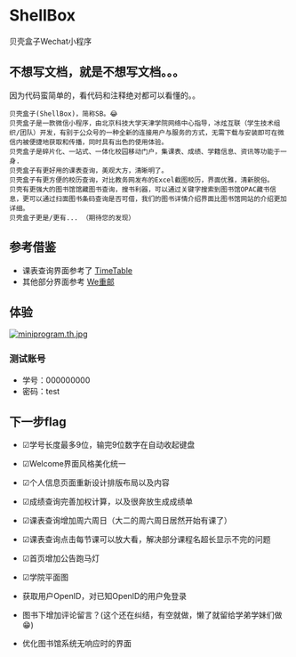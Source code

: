 # ShellBox
贝壳盒子Wechat小程序
## 不想写文档，就是不想写文档。。。
因为代码蛮简单的，看代码和注释绝对都可以看懂的。。

```
贝壳盒子(ShellBox)，简称SB。😂
贝壳盒子是一款微信小程序，由北京科技大学天津学院网络中心指导，冰炫互联（学生技术组织/团队）开发，有别于公众号的一种全新的连接用户与服务的方式，无需下载与安装即可在微信内被便捷地获取和传播，同时具有出色的使用体验。
贝壳盒子是碎片化、一站式、一体化校园移动门户，集课表、成绩、学籍信息、资讯等功能于一身.
贝壳盒子有更好用的课表查询，美观大方，清晰明了。
贝壳盒子有更方便的校历查询，对比教务网发布的Excel截图校历，界面优雅，清新脱俗。
贝壳有更强大的图书馆馆藏图书查询，搜书利器，可以通过关键字搜索到图书馆OPAC藏书信息，更可以通过扫面图书条码查询是否可借，我们的图书详情介绍界面比图书馆网站的介绍更加详细。
贝壳盒子更是/更有... （期待您的发现）
```

## 参考借鉴
 - 课表查询界面参考了
[TimeTable](https://github.com/qq273681448/TimeTable)
 - 其他部分界面参考
 [We重邮](https://github.com/mcc108/wecqupt)

## 体验

[![miniprogram.th.jpg](http://www.z4a.net/images/2018/05/04/miniprogram.th.jpg)](小程序体验码)


### 测试账号

- 学号：000000000
- 密码：test




## 下一步flag

- ☑学号长度最多9位，输完9位数字在自动收起键盘

- ☑Welcome界面风格美化统一

- ☑个人信息页面重新设计排版布局以及内容

- ☑成绩查询完善加权计算，以及很奔放生成成绩单

- ☑课表查询增加周六周日（大二的周六周日居然开始有课了）

- ☑课表查询点击每节课可以放大看，解决部分课程名超长显示不完的问题

- ☑首页增加公告跑马灯

- ☑学院平面图

- 获取用户OpenID，对已知OpenID的用户免登录

- 图书下增加评论留言？(这个还在纠结，有空就做，懒了就留给学弟学妹们做😁)

- 优化图书馆系统无响应时的界面